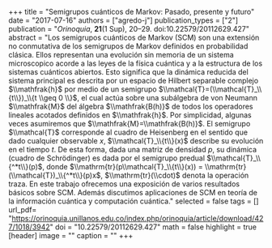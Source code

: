 +++
title = "Semigrupos cuánticos de Markov: Pasado, presente y futuro"
date = "2017-07-16"
authors = ["agredo-j"]
publication_types = ["2"]
publication = "*Orinoquia*, **21**(1 Sup), 20–29. doi:10.22579/20112629.427"
abstract = "Los semigrupos cuánticos de Markov (SCM) son una extensión no conmutativa de los semigrupos de Markov definidos en probabilidad clásica. Ellos representan una evolución sin memoria de un sistema microscopico acorde a las leyes de la física cuántica y a la estructura de los sistemas cuánticos abiertos. Esto significa que la dinámica reducida del sistema principal es descrita por un espacio de Hilbert separable complejo $\\mathfrak{h}$ por medio de un semigrupo $\\mathcal{T}=(\\mathcal{T}_\\{t\\})_\\{t \\geq 0 \\}$, el cual actúa sobre una subálgebra de von Neumann $\\mathfrak{M}$ del álgebra $\\mathfrak{B(h)}$ de todos los operadores lineales acotados definidos en $\\mathfrak{h}$. Por simplicidad, algunas veces asumiremos que $\\mathfrak{M}=\\mathfrak{B(h)}$. El semigrupo $\\mathcal{T}$ corresponde al cuadro de Heisenberg en el sentido que dado cualquier observable $x$, $\\mathcal{T}_\\{t\\}(x)$ describe su evolución en el tiempo $t$. De esta forma, dada una matriz de densidad $p$, su dinámica (cuadro de Schrödinger) es dada por el semigrupo predual $\\mathcal{T}_\\{^*t\\}(p)$, donde $\\mathrm{tr}(p\\mathcal{T}_\\{t\\}(x)) = \\mathrm{tr}(\\mathcal{T})_\\{^*t\\}(p)x$, $\\mathrm{tr}(\\cdot)$ denota la operación traza. En este trabajo ofrecemos una exposición de varios resultados básicos sobre SCM. Además discutimos aplicaciones de SCM en teoría de la información cuántica y computación cuántica."
selected = false
tags = []
url_pdf= "https://orinoquia.unillanos.edu.co/index.php/orinoquia/article/download/427/1018/3942"
doi = "10.22579/20112629.427"
math = false
highlight = true
[header]
image = ""
caption = ""
+++
